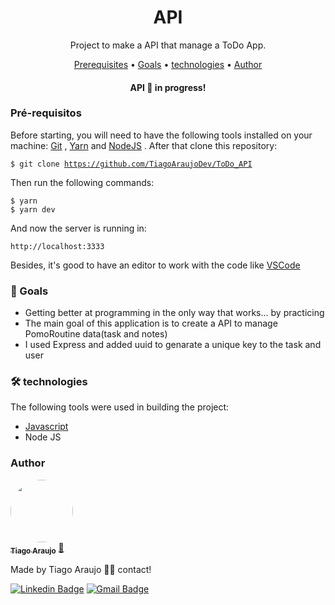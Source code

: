 <h1 align="center">API</h1>
<p align="center">Project to make a API that manage a ToDo App.</p>

<p align="center">
 <a href="#pre-requisitos">Prerequisites</a> •
 <a href="#objetivo">Goals</a> •
 <a href="#tecnologias">technologies</a> •
 <a href="#autor">Author</a>
</p>
<h4 align="center">
    API 🚀 in progress!
</h4>

<h3 id="pre-requisitos">Pré-requisitos</h3>

Before starting, you will need to have the following tools installed on your machine:
[Git](https://git-scm.com) , [Yarn](https://yarnpkg.com/) and [NodeJS](https://nodejs.org/en/) . After that clone this repository:

<code>$ git clone https://github.com/TiagoAraujoDev/ToDo_API</code>

Then run the following commands:

<code>$ yarn</code><br>
<code>$ yarn dev</code>

And now the server is running in:

<code>http://localhost:3333</code>

Besides, it's good to have an editor to work with the code like [VSCode](https://code.visualstudio.com/)

<h3 id="objetivo">🎯 Goals</h3>

- Getting better at programming in the only way that works... by practicing
- The main goal of this application is to create a API to manage PomoRoutine data(task and notes)
- I used Express and added uuid to genarate a unique key to the task and user

<h3 id="tecnologias">🛠 technologies</h3>

The following tools were used in building the project:

- [Javascript](https://www.javascript.com/)
- Node JS

<h3 id="autor">Author</h3>


<a href="https://www.linkedin.com/in/tiago-muniz-de-araujo-2b5b8a89/">
 <img style="border-radius: 50%;" src="https://avatars.githubusercontent.com/u/102497603?s=400&u=36ca4d7e208862291ff6e3cdbdfb76d5a4d2b0fc&v=4" width="100px;" alt=""/>
 <br />
 <sub><b>Tiago Araujo</b></sub></a> <a href="https://app.rocketseat.com.br/me/tiago-muniz-de-araujo-01020" title="Rocketseat">🚀</a>


Made by Tiago Araujo 👋🏽 contact!

[![Linkedin Badge](https://img.shields.io/badge/-Tiago-blue?style=flat-square&logo=Linkedin&logoColor=white&link=https://www.linkedin.com/in/tiago-muniz-de-araujo-2b5b8a89/)](https://www.linkedin.com/in/tiago-muniz-de-araujo-2b5b8a89/)
[![Gmail Badge](https://img.shields.io/badge/-tiagomuniz130@gmail.com-c14438?style=flat-square&logo=Gmail&logoColor=white&link=mailto:tiagomuniz130@gmail.com)](mailto:tiagomuniz130@gmail.com)
